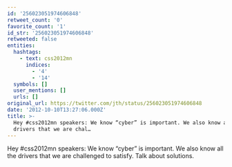 ```yaml
---
id: '256023051974606848'
retweet_count: '0'
favorite_count: '1'
id_str: '256023051974606848'
retweeted: false
entities:
  hashtags:
    - text: css2012mn
      indices:
        - '4'
        - '14'
  symbols: []
  user_mentions: []
  urls: []
original_url: https://twitter.com/jth/status/256023051974606848
date: '2012-10-10T13:27:06.000Z'
title: >-
  Hey #css2012mn speakers: We know “cyber” is important. We also know all the
  drivers that we are chal…
---
```


Hey #css2012mn speakers: We know “cyber” is important. We also know all the drivers that we are challenged to satisfy. Talk about solutions.
